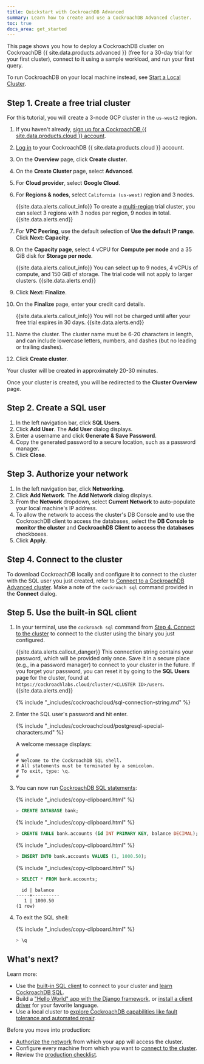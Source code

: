 ```yaml
---
title: Quickstart with CockroachDB Advanced
summary: Learn how to create and use a CockroachDB Advanced cluster.
toc: true
docs_area: get_started
---
```


This page shows you how to deploy a CockroachDB cluster on CockroachDB {{ site.data.products.advanced }} (free for a 30-day trial for your first cluster), connect to it using a sample workload, and run your first query.

To run CockroachDB on your local machine instead, see [Start a Local Cluster](quickstart.html?filters=local).

## Step 1. Create a free trial cluster

For this tutorial, you will create a 3-node GCP cluster in the `us-west2` region.

1. If you haven't already, <a href="https://cockroachlabs.cloud/signup?referralId=docs_quickstart_trial" rel="noopener" target="_blank">sign up for a CockroachDB {{ site.data.products.cloud }} account</a>.
1. [Log in](https://cockroachlabs.cloud/) to your CockroachDB {{ site.data.products.cloud }} account.
1. On the **Overview** page, click **Create cluster**.
1. On the **Create Cluster** page, select **Advanced**.
1. For **Cloud provider**, select **Google Cloud**.
1. For **Regions & nodes**, select `California (us-west)` region and 3 nodes.

    {{site.data.alerts.callout_info}}
    To create a [multi-region](plan-your-cluster-advanced.md#multi-region-clusters) trial cluster, you can select 3 regions with 3 nodes per region, 9 nodes in total.
    {{site.data.alerts.end}}

1. For **VPC Peering**, use the default selection of **Use the default IP range**. Click **Next: Capacity**.

1. On the **Capacity page**, select 4 vCPU for **Compute per node** and a 35 GiB disk for **Storage per node**.

    {{site.data.alerts.callout_info}}
    You can select up to 9 nodes, 4 vCPUs of compute, and 150 GiB of storage. The trial code will not apply to larger clusters.
    {{site.data.alerts.end}}

1. Click **Next: Finalize**.

1. On the **Finalize** page, enter your credit card details.

    {{site.data.alerts.callout_info}}
    You will not be charged until after your free trial expires in 30 days.
    {{site.data.alerts.end}}

1. Name the cluster. The cluster name must be 6-20 characters in length, and can include lowercase letters, numbers, and dashes (but no leading or trailing dashes).

1. Click **Create cluster**.

Your cluster will be created in approximately 20-30 minutes.

Once your cluster is created, you will be redirected to the **Cluster Overview** page.

## Step 2. Create a SQL user

1. In the left navigation bar, click **SQL Users**.
1. Click **Add User**. The **Add User** dialog displays.
1. Enter a username and click **Generate & Save Password**.
1. Copy the generated password to a secure location, such as a password manager.
1. Click **Close**.

## Step 3. Authorize your network

1. In the left navigation bar, click **Networking**.
1. Click **Add Network**. The **Add Network** dialog displays.
1. From the **Network** dropdown, select **Current Network** to auto-populate your local machine's IP address.
1. To allow the network to access the cluster's DB Console and to use the CockroachDB client to access the databases, select the **DB Console to monitor the cluster** and **CockroachDB Client to access the databases** checkboxes.
1. Click **Apply**.

## Step 4. Connect to the cluster

To download CockroachDB locally and configure it to connect to the cluster with the SQL user you just created, refer to [Connect to a CockroachDB Advanced cluster](connect-to-an-advanced-cluster.md). Make a note of the `cockroach sql` command provided in the **Connect** dialog.

## Step 5. Use the built-in SQL client

1. In your terminal, use the `cockroach sql` command from [Step 4. Connect to the cluster](#step-4-connect-to-the-cluster) to connect to the cluster using the binary you just configured.

    {{site.data.alerts.callout_danger}}
    This connection string contains your password, which will be provided only once. Save it in a secure place (e.g., in a password manager) to connect to your cluster in the future. If you forget your password, you can reset it by going to the **SQL Users** page for the cluster, found at `https://cockroachlabs.cloud/cluster/<CLUSTER ID>/users`.
    {{site.data.alerts.end}}

    {% include "_includes/cockroachcloud/sql-connection-string.md" %}

1. Enter the SQL user's password and hit enter.

    {% include "_includes/cockroachcloud/postgresql-special-characters.md" %}

    A welcome message displays:

    ~~~
    #
    # Welcome to the CockroachDB SQL shell.
    # All statements must be terminated by a semicolon.
    # To exit, type: \q.
    #
    ~~~

1. You can now run [CockroachDB SQL statements](learn-cockroachdb-sql.md):

    {% include "_includes/copy-clipboard.html" %}
    ~~~ sql
    > CREATE DATABASE bank;
    ~~~

    {% include "_includes/copy-clipboard.html" %}
    ~~~ sql
    > CREATE TABLE bank.accounts (id INT PRIMARY KEY, balance DECIMAL);
    ~~~

    {% include "_includes/copy-clipboard.html" %}
    ~~~ sql
    > INSERT INTO bank.accounts VALUES (1, 1000.50);
    ~~~

    {% include "_includes/copy-clipboard.html" %}
    ~~~ sql
    > SELECT * FROM bank.accounts;
    ~~~

    ~~~
      id | balance
    -----+----------
       1 | 1000.50
    (1 row)
    ~~~

1. To exit the SQL shell:

    {% include "_includes/copy-clipboard.html" %}
    ~~~ sql
    > \q
    ~~~

## What's next?

Learn more:

- Use the [built-in SQL client]({{site.current_cloud_version}}/cockroach-sql.md) to connect to your cluster and [learn CockroachDB SQL](learn-cockroachdb-sql.md).
- Build a ["Hello World" app with the Django framework]({{site.current_cloud_version}}/build-a-python-app-with-cockroachdb-django.md), or [install a client driver]({{site.current_cloud_version}}/install-client-drivers.md) for your favorite language.
- Use a local cluster to [explore CockroachDB capabilities like fault tolerance and automated repair]({{site.current_cloud_version}}/demo-cockroachdb-resilience.md).

Before you move into production:

- [Authorize the network](connect-to-an-advanced-cluster.md#authorize-your-network) from which your app will access the cluster.
- Configure every machine from which you want to [connect to the cluster](connect-to-an-advanced-cluster.md#connect-to-your-cluster).
- Review the [production checklist](production-checklist.md).
